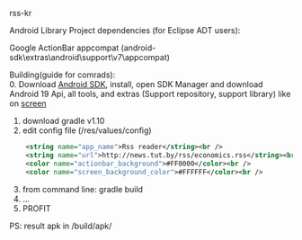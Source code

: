 rss-kr

Android Library Project dependencies (for Eclipse ADT users):

Google ActionBar appcompat (android-sdk\extras\android\support\v7\appcompat\)

Building(guide for comrads):<br />
0. Download [Android SDK][sdk_direct_url], install, open SDK Manager and download Android 19 Api, all tools, and extras (Support repository, support library) like on [screen][sdk_manager]<br />
1. download gradle v1.10<br />
2. edit config file (/res/values/config)<br />
``` xml
    <string name="app_name">Rss reader</string><br />
    <string name="url">http://news.tut.by/rss/economics.rss</string><br />
    <color name="actionbar_background">#FF0000</color><br />
    <color name="screen_background_color">#FFFFFF</color><br />
```
3. from command line: gradle build<br />
4. ...<br />
5. PROFIT

PS: result apk in /build/apk/

[sdk_direct_url]: http://dl.google.com/android/installer_r22.6.2-windows.exe
[sdk_manager]: http://c2n.me/i75YZt.png